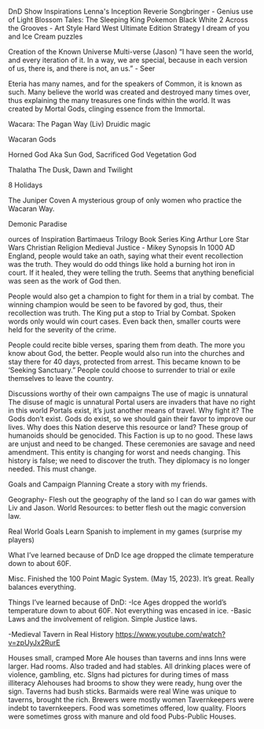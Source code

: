 DnD Show Inspirations
Lenna's Inception
Reverie
Songbringer - Genius use of Light
Blossom Tales: The Sleeping King
Pokemon Black White 2
Across the Grooves - Art Style
Hard West Ultimate Edition Strategy
I dream of you and Ice Cream puzzles


Creation of the Known Universe
Multi-verse (Jason)
“I have seen the world, and every iteration of it. In a way, we are special, because in each version of us, there is, and there is not, an us.” - Seer

Eteria has many names, and for the speakers of Common, it is known as such. Many believe the world was created and destroyed many times over, thus explaining the many treasures one finds within the world. It was created by Mortal Gods, clinging essence from the Immortal.


Wacara: The Pagan Way (Liv)
Druidic magic

Wacaran Gods

Horned God
Aka Sun God, Sacrificed God
Vegetation God

Thalatha
The Dusk, Dawn and Twilight

8 Holidays

The Juniper Coven
A mysterious group of only women who practice the Wacaran Way.

Demonic Paradise

ources of Inspiration
Bartimaeus Trilogy Book Series
King Arthur Lore
Star Wars
Christian Religion
Medieval Justice - Mikey Synopsis
 In 1000 AD England, people would take an oath, saying what their event recollection was the truth. They would do odd things like hold a burning hot iron in court. If it healed, they were telling the truth. Seems that anything beneficial was seen as the work of God then.

People would also get a champion to fight for them in a trial by combat. The winning champion would be seen to be favored by god, thus, their recollection was truth. The King put a stop to Trial by Combat. Spoken words only would win court cases. Even back then, smaller courts were held for the severity of the crime.

People could recite bible verses, sparing them from death. The more you know about God, the better. People would also run into the churches and stay there for 40 days, protected from arrest. This became known to be ‘Seeking Sanctuary.” People could choose to surrender to trial or exile themselves to leave the country.


Discussions worthy of their own campaigns
The use of magic is unnatural
The disuse of magic is unnatural
Portal users are invaders that have no right in this world
Portals exist, it’s just another means of travel. Why fight it?
The Gods don’t exist.
Gods do exist, so we should gain their favor to improve our lives.
Why does this Nation deserve this resource or land?
These group of humanoids should be genocided.
This Faction is up to no good.
These laws are unjust and need to be changed.
These ceremonies are savage and need amendment.
This entity is changing for worst and needs changing.
This history is false; we need to discover the truth.
They diplomacy is no longer needed. This must change.

Goals and Campaign Planning
Create a story with my friends.

Geography- Flesh out the geography of the land so I can do war games with Liv and Jason.
World Resources: to better flesh out the magic conversion law.

Real World Goals
Learn Spanish to implement in my games (surprise my players)

What I’ve learned because of DnD
Ice age dropped the climate temperature down to about 60F.

Misc.
Finished the 100 Point Magic System. (May 15, 2023). It’s great. Really balances everything.

Things I’ve learned because of DnD:
-Ice Ages dropped the world’s temperature down to about 60F. Not everything was encased in ice.
-Basic Laws and the involvement of religion. Simple Justice laws.

-Medieval Tavern in Real History
https://www.youtube.com/watch?v=zpUyJx2RurE

Houses small, cramped
More Ale houses than taverns and inns
Inns were larger. Had rooms. Also traded and had stables.
All drinking places were of violence, gambling, etc.
SIgns had pictures for during times of mass illiteracy
Alehouses had brooms to show they were ready, hung over the sign.
Taverns had bush sticks.
Barmaids were real
Wine was unique to taverns, brought the rich.
Brewers were mostly women
Tavernkeepers were indebt to tavernkeepers.
Food was sometimes offered, low quality.
Floors were sometimes gross with manure and old food
Pubs-Public Houses.